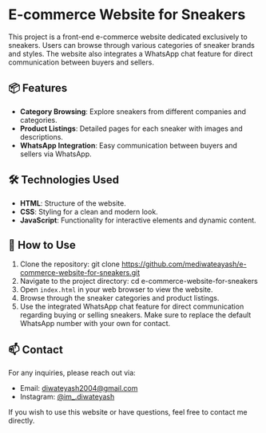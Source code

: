 # E-commerce Website for Sneakers

This project is a front-end e-commerce website dedicated exclusively to sneakers. Users can browse through various categories of sneaker brands and styles. The website also integrates a WhatsApp chat feature for direct communication between buyers and sellers.

## 📦 Features

- **Category Browsing**: Explore sneakers from different companies and categories.
- **Product Listings**: Detailed pages for each sneaker with images and descriptions.
- **WhatsApp Integration**: Easy communication between buyers and sellers via WhatsApp.

## 🛠️ Technologies Used

- **HTML**: Structure of the website.
- **CSS**: Styling for a clean and modern look.
- **JavaScript**: Functionality for interactive elements and dynamic content.

## 📖 How to Use

1. Clone the repository:
   git clone https://github.com/mediwateayash/e-commerce-website-for-sneakers.git
2. Navigate to the project directory:
   cd e-commerce-website-for-sneakers
3. Open `index.html` in your web browser to view the website.
4. Browse through the sneaker categories and product listings.
5. Use the integrated WhatsApp chat feature for direct communication regarding buying or selling sneakers. Make sure to replace the default WhatsApp number with your own for contact.

## 📫 Contact

For any inquiries, please reach out via:

- Email: diwateyash2004@gmail.com
- Instagram: [@im_.diwateyash](https://www.instagram.com/im_.diwateyash)

If you wish to use this website or have questions, feel free to contact me directly.
